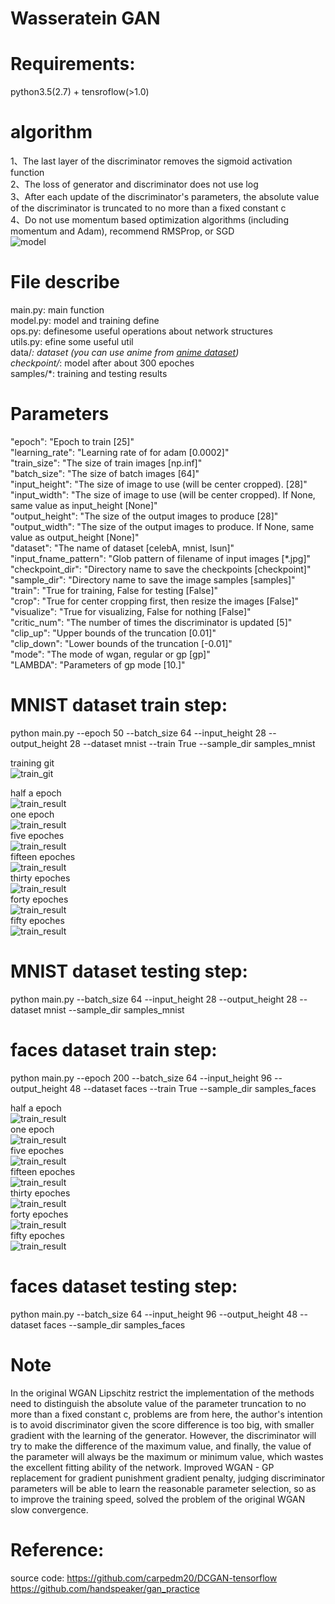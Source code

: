 # Wasseratein GAN

# Requirements:    
   python3.5(2.7) + tensroflow(>1.0) 

# algorithm    
   1、The last layer of the discriminator removes the sigmoid activation function       
   2、The loss of generator and discriminator does not use log     
   3、After each update of the discriminator's parameters, the absolute value of the discriminator is truncated to no more than a fixed constant c      
   4、Do not use momentum based optimization algorithms (including momentum and Adam), recommend RMSProp, or SGD      
   ![model](images/algorithm.png)

# File describe    
   main.py: main function    
   model.py: model and training define    
   ops.py: definesome useful operations about network structures     
   utils.py: efine some useful util    
   data/*: dataset (you can use anime from [anime dataset](https://github.com/yangxue0827/Generative_Adversarial_Nets/tree/master/DCGAN/data))    
   checkpoint/*: model after about 300 epoches    
   samples/*: training and testing results

# Parameters   
   "epoch": "Epoch to train [25]"    
   "learning_rate": "Learning rate of for adam [0.0002]"     
   "train_size": "The size of train images [np.inf]"     
   "batch_size": "The size of batch images [64]"     
   "input_height": "The size of image to use (will be center cropped). [28]"     
   "input_width": "The size of image to use (will be center cropped). If None, same value as input_height [None]"      
   "output_height": "The size of the output images to produce [28]"     
   "output_width": "The size of the output images to produce. If None, same value as output_height [None]"     
   "dataset": "The name of dataset [celebA, mnist, lsun]"    
   "input_fname_pattern": "Glob pattern of filename of input images [*.jpg]"     
   "checkpoint_dir": "Directory name to save the checkpoints [checkpoint]"     
   "sample_dir": "Directory name to save the image samples [samples]"     
   "train": "True for training, False for testing [False]"     
   "crop": "True for center cropping first, then resize the images [False]"     
   "visualize": "True for visualizing, False for nothing [False]"       
   "critic_num": "The number of times the discriminator is updated [5]"     
   "clip_up": "Upper bounds of the truncation [0.01]"   
   "clip_down": "Lower bounds of the truncation [-0.01]"    
   "mode": "The mode of wgan, regular or gp [gp]"       
   "LAMBDA": "Parameters of gp mode [10.]"       

# MNIST dataset train step:    
   python main.py --epoch 50 --batch_size 64 --input_height 28 --output_height 28 --dataset mnist --train True --sample_dir samples_mnist    

   training git     
   ![train_git](samples_mnist/training.gif)      
       
   half a epoch     
   ![train_result](samples_mnist/train_00_0200.png)    
   one epoch         
   ![train_result](samples_mnist/train_01_0107.png)     
   five epoches  
   ![train_result](samples_mnist/train_05_0135.png)    
   fifteen epoches         
   ![train_result](samples_mnist/train_15_0005.png)  
   thirty epoches    
   ![train_result](samples_mnist/train_30_0010.png)      
   forty epoches       
   ![train_result](samples_mnist/train_40_1080.png)    
   fifty epoches      
   ![train_result](samples_mnist/train_49_1043.png)      

# MNIST dataset testing step:    
   python main.py --batch_size 64 --input_height 28 --output_height 28 --dataset mnist  --sample_dir samples_mnist      

# faces dataset train step:    
   python main.py --epoch 200 --batch_size 64 --input_height 96 --output_height 48 --dataset faces --train True --sample_dir samples_faces        
       
   half a epoch     
   ![train_result](samples_faces/train_00_0200.png)    
   one epoch         
   ![train_result](samples_faces/train_01_0107.png)     
   five epoches  
   ![train_result](samples_faces/train_05_0135.png)    
   fifteen epoches         
   ![train_result](samples_faces/train_15_0005.png)  
   thirty epoches    
   ![train_result](samples_faces/train_30_0010.png)      
   forty epoches       
   ![train_result](samples_faces/train_40_1080.png)    
   fifty epoches      
   ![train_result](samples_faces/train_50_0199.png)      

# faces dataset testing step:    
   python main.py --batch_size 64 --input_height 96 --output_height 48 --dataset faces  --sample_dir samples_faces 

# Note   
   In the original WGAN Lipschitz restrict the implementation of the methods need to distinguish the absolute value of the parameter truncation to no more than a fixed constant c, problems are from here, the author's intention is to avoid discriminator given the score difference is too big, with smaller gradient with the learning of the generator. However, the discriminator will try to make the difference of the maximum value, and finally, the value of the parameter will always be the maximum or minimum value, which wastes the excellent fitting ability of the network. Improved WGAN - GP replacement for gradient punishment gradient penalty, judging discriminator parameters will be able to learn the reasonable parameter selection, so as to improve the training speed, solved the problem of the original WGAN slow convergence.


# Reference:    
   source code: https://github.com/carpedm20/DCGAN-tensorflow     
                https://github.com/handspeaker/gan_practice      
  
